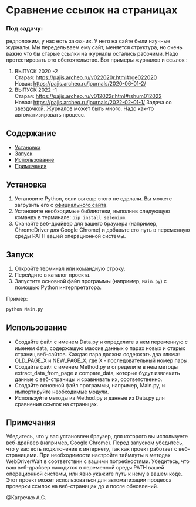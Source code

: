 # Сравнение ссылок на страницах

### Под задачу:
редположим, у нас есть заказчик. 
У него на сайте были научные журналы. 
Мы переделываем ему сайт, меняется структура, но очень важно что бы старые ссылки на журналы остались рабочими. Надо протестировать это обстоятельство.
Вот примеры журналов и ссылок : 
1) ВЫПУСК 2020 -2  
Старая: https://pajis.archeo.ru/v022020r.html#rge022020    
Новая: https://pajis.archeo.ru/journals/2020-06-01-2/       
2) ВЫПУСК 2022 -1   
Старая: https://pajis.archeo.ru/v012022r.html#rshum012022    
Новая: https://pajis.archeo.ru/journals/2022-02-01-1/
Задача со звездочкой.
Журналов может быть много. Надо как-то автоматизировать процесс.

## Содержание

- [Установка](#Установка)
- [Запуск](#Запуск)
- [Использование](#Использование)
- [Примечания](#Примечания)

## Установка

1. Установите Python, если вы еще этого не сделали. Вы можете загрузить его с [официального сайта](ссылка).
2. Установите необходимые библиотеки, выполнив следующую команду в терминале: `pip install selenium`.
3. Скачайте веб-драйвер для вашего браузера (например, ChromeDriver для Google Chrome) и добавьте его путь в переменную среды PATH вашей операционной системы.

## Запуск

1. Откройте терминал или командную строку.
2. Перейдите в каталог проекта.
3. Запустите основной файл программы (например, `Main.py`) с помощью Python интерпретатора.

Пример:

```bash
python Main.py
```

## Использование
* Создайте файл с именем Data.py и определите в нем переменную с именем data, содержащую массив данных о парах новых и старых страниц веб-сайтов. Каждая пара должна содержать два ключа: OLD_PAGE_X и NEW_PAGE_X, где X - последовательный номер пары.
* Создайте файл с именем Method.py и определите в нем методы extract_data_from_page и compare_data, которые будут извлекать данные с веб-страницы и сравнивать их, соответственно.
* Создайте основной файл программы, например, Main.py, и импортируйте необходимые модули.
* Используйте методы из Method.py и данные из Data.py для сравнения ссылок на страницах.

## Примечания
Убедитесь, что у вас установлен браузер, для которого вы используете веб-драйвер (например, Google Chrome).
Перед запуском убедитесь, что у вас есть подключение к интернету, так как проект работает с веб-страницами.
При необходимости настройте таймауты в методах WebDriverWait в соответствии с вашими потребностями.
Убедитесь, что ваш веб-драйвер находится в переменной среды PATH вашей операционной системы, или явно укажите путь к нему в вашем коде.
Этот проект может использоваться для автоматизации процесса проверки ссылок на веб-страницах до и после обновлений.


@Катречко А.С.